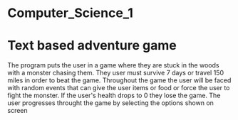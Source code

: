 # Computer_Science_1

# Text based adventure game
The program puts the user in a game where they are stuck in the woods with a monster chasing them. They user must survive 7 days or travel 150 miles in order to beat the game. Throughout the game the user will be faced with random events that can give the user items or food or force the user to fight the monster. If the user's health drops to 0 they lose the game. The user progresses throught the game by selecting the options shown on screen

